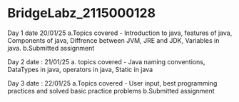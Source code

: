 # BridgeLabz_2115000128
Day 1
date 20/01/25
a.Topics covered - Introduction to java, features of java, Components of java, Diffrence between JVM, JRE and JDK, Variables in java.
b.Submitted assignment 

Day 2
date : 21/01/25
a. topics covered - Java naming conventions, DataTypes in java, operators in java, Static in java

Day 3
date : 22/01/25
a.Topics covered - User input, best programming practices and solved basic practice problems
b.Submitted assignment

